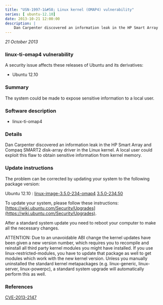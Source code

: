 ```yaml
---
title: "USN-1997-1&#58; Linux kernel (OMAP4) vulnerability"
series: [ ubuntu-12.10]
date: 2013-10-21 12:00:00
description: |
    Dan Carpenter discovered an information leak in the HP Smart Array and Compaq SMART2 disk-array driver in the Linux kernel. A local user could exploit this flaw to obtain sensitive information from kernel memory. 
--- 
```

 
 

*21 October 2013*

### linux-ti-omap4 vulnerability

A security issue affects these releases of Ubuntu and its derivatives:

* Ubuntu 12.10

### Summary

The system could be made to expose sensitive information to a local user. 

### Software description

* linux-ti-omap4 

### Details

Dan Carpenter discovered an information leak in the HP Smart Array and Compaq SMART2 disk-array driver in the Linux kernel. A local user could exploit this flaw to obtain sensitive information from kernel memory. 

### Update instructions

The problem can be corrected by updating your system to the following package version:

Ubuntu 12.10
 : [linux-image-3.5.0-234-omap4](https://launchpad.net/ubuntu/+source/linux-ti-omap4) <span> [3.5.0-234.50](https://launchpad.net/ubuntu/+source/linux-ti-omap4/3.5.0-234.50) </span> 

To update your system, please follow these instructions: [https://wiki.ubuntu.com/Security/Upgrades](https://wiki.ubuntu.com/Security/Upgrades).

After a standard system update you need to reboot your computer to make all the necessary changes.

ATTENTION: Due to an unavoidable ABI change the kernel updates have been given a new version number, which requires you to recompile and reinstall all third party kernel modules you might have installed. If you use linux-restricted-modules, you have to update that package as well to get modules which work with the new kernel version. Unless you manually uninstalled the standard kernel metapackages (e.g. linux-generic, linux-server, linux-powerpc), a standard system upgrade will automatically perform this as well. 

### References

 
 [CVE-2013-2147](http://people.ubuntu.com/~ubuntu-security/cve/CVE-2013-2147)
 

